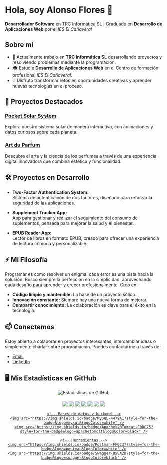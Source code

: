 # Hola, soy Alonso Flores 👋

**Desarrollador Software** en [TRC Informática SL](#) | Graduado en **Desarrollo de Aplicaciones Web** por el *IES El Cañaveral*

## Sobre mí

- 🔭 Actualmente trabajo en **TRC Informática SL** desarrollando proyectos y resolviendo problemas mediante la programación.
- 🎓 Estudié **Desarrollo de Aplicaciones Web** en el Centro de formación profesional *IES El Cañaveral*.
- 💡 Disfruto transformar retos en oportunidades creativas y aprender nuevas tecnologías en el proceso.

## 🚀 Proyectos Destacados

### [Pocket Solar System](https://pocket-solar-system.vercel.app/)
Explora nuestro sistema solar de manera interactiva, con animaciones y datos curiosos sobre cada planeta.

### [Art du Parfum](https://art-du-parfum.vercel.app/)
Descubre el arte y la ciencia de los perfumes a través de una experiencia digital innovadora que combina estética y funcionalidad.

## 🛠️ Proyectos en Desarrollo

- **Two-Factor Authentication System:**  
  Sistema de autenticación de dos factores, diseñado para reforzar la seguridad de las aplicaciones.
  
- **Supplement Tracker App:**  
  App para gestionar y realizar el seguimiento del consumo de suplementos, pensada para mejorar la salud y el bienestar.
  
- **EPUB Reader App:**  
  Lector de libros en formato EPUB, creado para ofrecer una experiencia de lectura cómoda y personalizable.

## ⚡ Mi Filosofía

Programar es como resolver un enigma: cada error es una pista hacia la solución. Busco siempre la perfección en la simplicidad, aprovechando cada desafío para aprender y crecer profesionalmente. Creo en:
  
- **Código limpio y mantenible:** La base de un proyecto sólido.
- **Innovación constante:** Siempre hay una nueva forma de mejorar.
- **Compartir conocimiento:** La colaboración es clave para el éxito en la tecnología.

## 📫 Conectemos

Estoy abierto a colaborar en proyectos interesantes, intercambiar ideas o simplemente charlar sobre programación. Puedes contactarme a través de:

- [Email](mailto:tu-correo@ejemplo.com)
- [LinkedIn](https://www.linkedin.com/in/tu-perfil/)

## 🖥️ Mis Estadísticas en GitHub

<div align="center">
  <img src="https://github-readme-stats.vercel.app/api?username=AlonsoFlores&show_icons=true&theme=radical" alt="Estadísticas de GitHub" />
</div>

<div align="center" style="margin-top: 20px;">
  <a href="https://github.com/AlonsoFlores">
    <!-- Lenguajes y Frameworks -->
    <img src="https://img.shields.io/badge/JavaScript-F7DF1E?style=for-the-badge&logo=javascript&logoColor=black" />
    <img src="https://img.shields.io/badge/TypeScript-3178C6?style=for-the-badge&logo=typescript&logoColor=white" />
    <img src="https://img.shields.io/badge/React-20232A?style=for-the-badge&logo=react&logoColor=61DAFB" />
    <img src="https://img.shields.io/badge/React_Native-20232A?style=for-the-badge&logo=react&logoColor=61DAFB" />
    <img src="https://img.shields.io/badge/Angular-DD0031?style=for-the-badge&logo=angular&logoColor=white" />
    <img src="https://img.shields.io/badge/Vite-646CFF?style=for-the-badge&logo=vite&logoColor=white" />
    <img src="https://img.shields.io/badge/Spring-6DB33F?style=for-the-badge&logo=spring&logoColor=white" />

    <!-- Bases de datos y backend -->
    <img src="https://img.shields.io/badge/MySQL-4479A1?style=for-the-badge&logo=mysql&logoColor=white" />
    <img src="https://img.shields.io/badge/Apache%20Tomcat-F8DC75?style=for-the-badge&logo=apachetomcat&logoColor=black" />

    <!-- Herramientas -->
    <img src="https://img.shields.io/badge/Postman-FF6C37?style=for-the-badge&logo=postman&logoColor=white" />
    <img src="https://img.shields.io/badge/Swagger-85EA2D?style=for-the-badge&logo=swagger&logoColor=black" />
  </a>
</div>
